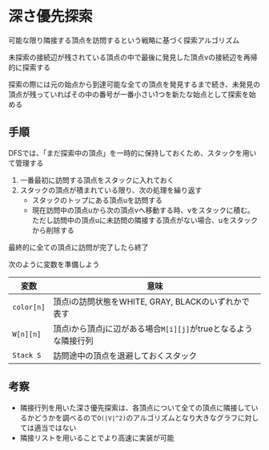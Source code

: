 # 深さ優先探索

可能な限り隣接する頂点を訪問するという戦略に基づく探索アルゴリズム

未探索の接続辺が残されている頂点の中で最後に発見した頂点vの接続辺を再帰的に探索する

探索の際には元の始点から到達可能な全ての頂点を発見するまで続き、未発見の頂点が残っていればその中の番号が一番小さい1つを新たな始点として探索を始める

## 手順

DFSでは、「まだ探索中の頂点」を一時的に保持しておくため、スタックを用いて管理する

1. 一番最初に訪問する頂点をスタックに入れておく
2. スタックの頂点が積まれている限り、次の処理を繰り返す
    - スタックのトップにある頂点uを訪問する
    - 現在訪問中の頂点uから次の頂点vへ移動する時、vをスタックに積む。ただし訪問中の頂点uに未訪問の隣接する頂点がない場合、uをスタックから削除する
    
最終的に全ての頂点に訪問が完了したら終了

次のように変数を準備しよう

| 変数 | 意味 |
| ---- | ---- |
| `color[n]` | 頂点iの訪問状態をWHITE, GRAY, BLACKのいずれかで表す |
| `W[n][n]`  | 頂点iから頂点jに辺がある場合`M[i][j]`がtrueとなるような隣接行列 |
| `Stack S` | 訪問途中の頂点を退避しておくスタック |

## 考察

- 隣接行列を用いた深さ優先探索は、各頂点について全ての頂点に隣接しているかどうかを調べるので`O(|V|^2)`のアルゴリズムとなり大きなグラフに対しては適当ではない
- 隣接リストを用いることでより高速に実装が可能
